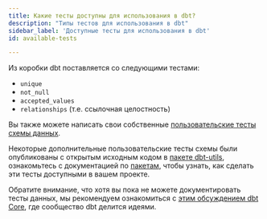 ```yaml
---
title: Какие тесты доступны для использования в dbt?
description: "Типы тестов для использования в dbt"
sidebar_label: 'Доступные тесты для использования в dbt'
id: available-tests

---
```

Из коробки dbt поставляется со следующими тестами:

* `unique`
* `not_null`
* `accepted_values`
* `relationships` (т.е. ссылочная целостность)

Вы также можете написать свои собственные [пользовательские тесты схемы данных](/docs/build/data-tests).

Некоторые дополнительные пользовательские тесты схемы были опубликованы с открытым исходным кодом в [пакете dbt-utils](https://github.com/dbt-labs/dbt-utils/tree/0.2.4/#schema-tests), ознакомьтесь с документацией по [пакетам](/docs/build/packages), чтобы узнать, как сделать эти тесты доступными в вашем проекте.

Обратите внимание, что хотя вы пока не можете документировать тесты данных, мы рекомендуем ознакомиться с [этим обсуждением dbt Core](https://github.com/dbt-labs/dbt-core/issues/2578), где сообщество dbt делится идеями.